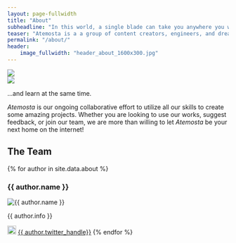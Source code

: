 ```yaml
---
layout: page-fullwidth
title: "About"
subheadline: "In this world, a single blade can take you anywhere you want to go"
teaser: "Atemosta is a a group of content creators, engineers, and dreamers who have come together, to bring you together. Through the skills we have mastered and the hobbies we are passionate about, we want to try to give something back..."
permalink: "/about/"
header:
    image_fullwidth: "header_about_1600x300.jpg"
---
```


<div class="row">
  <div class="large-6 columns">
      <img src="{{site.url}}/images/about_img1_raw.jpg">
  </div>
  <div class="large-6 columns">
      <img src="{{site.url}}/images/about_img2_raw.jpg">
  </div>
</div>

...and learn at the same time.

*Atemosta* is our ongoing collaborative effort to utilize all our skills to create some amazing projects. Whether you are looking to use our works, suggest feedback, or join our team, we are more than willing to let *Atemosta* be your next home on the internet!

## The Team

{% for author in site.data.about %}
  <h3>{{ author.name }}</h3>
  <img src="{{ site.url }}/{{ author.avi }}" alt="{{ author.name }}" />
  <p>{{ author.info }}</p>
  <img src="{{ site.url }}/images/icon/Twitter_Social_Icon_Circle_Color.png" alt="{{ author.twitter }}" height="20" width="20" />
  <a href="{{ author.twitter_url }}">{{ author.twitter_handle}}</a>
{% endfor %}
